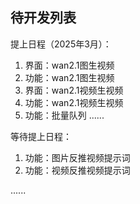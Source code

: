## 待开发列表


提上日程（2025年3月）：
1. 界面：wan2.1图生视频
2. 功能：wan2.1图生视频
3. 界面：wan2.1视频生视频
4. 功能：wan2.1视频生视频
5. 功能：批量队列
 ......

等待提上日程：
1. 功能：图片反推视频提示词
2. 功能：视频反推视频提示词

 ......

